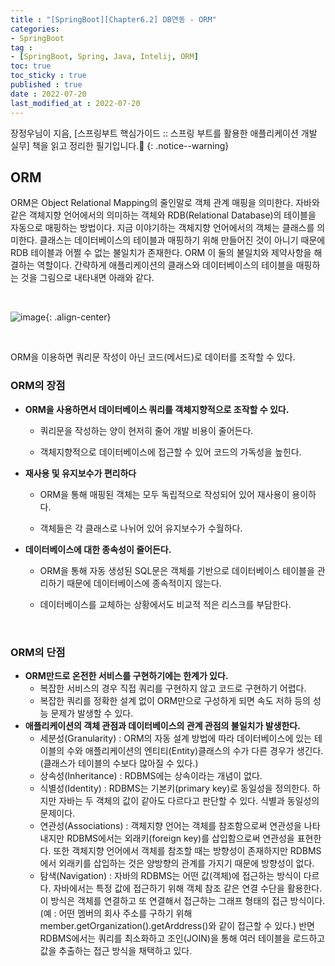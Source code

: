 ```yaml
---
title : "[SpringBoot][Chapter6.2] DB연동 - ORM"
categories:
- SpringBoot
tag :
- [SpringBoot, Spring, Java, Intelij, ORM]
toc: true
toc_sticky : true
published : true
date : 2022-07-20
last_modified_at : 2022-07-20
---
```






장정우님이 지음, [스프링부트 핵심가이드 :: 스프링 부트를 활용한 애플리케이션 개발 실무] 책을 읽고 정리한 필기입니다.📢
{: .notice--warning}



## ORM

ORM은 Object Relational Mapping의 줄인말로 객체 관계 매핑을 의미한다. 자바와 같은 객체지향 언어에서의 의미하는 객체와 RDB(Relational Database)의 테이블을 자동으로 매핑하는 방법이다. 지금 이야기하는 객체지향 언어에서의 객체는 클래스를 의미한다. 클래스는 데이터베이스의 테이블과 매핑하기 위해 만들어진 것이 아니기 때문에 RDB 테이블과 어쩔 수 없는 불일치가 존재한다. ORM 이 둘의 불일치와 제약사항을 해결하는 역할이다. 간략하게 애플리케이션의 클래스와 데이터베이스의 테이블을 매핑하는 것을 그림으로 내타내면 아래와 같다.

<br>



![image](https://user-images.githubusercontent.com/13410737/180005936-52f80072-5264-4b44-ac40-838e8b5095fb.png){: .align-center}

<br>

ORM을 이용하면 쿼리문 작성이 아닌 코드(메서드)로 데이터를 조작할 수 있다.

### ORM의 장점

- **ORM을 사용하면서 데이터베이스 쿼리를 객체지향적으로 조작할 수 있다.**

  - 쿼리문을 작성하는 양이 현저히 줄어 개발 비용이 줄어든다.

  - 객체지향적으로 데이터베이스에 접근할 수 있어 코드의 가독성을 높힌다.

- **재사용 및 유지보수가 편리하다**

  - ORM을 통해 매핑된 객체는 모두 독립적으로 작성되어 있어 재사용이 용이하다.

  - 객체들은 각 클래스로 나뉘어 있어 유지보수가 수월하다.

- **데이터베이스에 대한 종속성이 줄어든다.**

  - ORM을 통해 자동 생성된 SQL문은 객체를 기반으로 데이터베이스 테이블을 관리하기 때문에 데이터베이스에 종속적이지 않는다.

  - 데이터베이스를 교체하는 상황에서도 비교적 적은 리스크를 부담한다.


<br>

### ORM의 단점

- **ORM만드로 온전한 서비스를 구현하기에는 한계가 있다.**
  - 복잡한 서비스의 경우 직접 쿼리를 구현하지 않고 코드로 구현하기 어렵다.
  - 복잡한 쿼리를 정확한 설계 없이 ORM만으로 구성하게 되면 속도 저하 등의 성능 문제가 발생할 수 있다.
- **애플리케이션의 객체 관점과 데이터베이스의 관계 관점의 불일치가 발생한다.**
  - 세분성(Granularity) : ORM의 자동 설계 방법에 따라 데이터베이스에 있는 테이블의 수와 애플리케이션의 엔티티(Entity)클래스의 수가 다른 경우가 생긴다.(클래스가 테이블의 수보다 많아질 수 있다.)
  - 상속성(Inheritance) : RDBMS에는 상속이라는 개념이 없다.
  - 식별성(Identity) : RDBMS는 기본키(primary key)로 동일성을 정의한다. 하지만 자바는 두 객체의 값이 같아도 다르다고 판단할 수 있다. 식별과 동일성의 문제이다.
  - 연관성(Associations) : 객체지향 언어는 객체를 참조함으로써 연관성을 나타내지만 RDBMS에서는 외래키(foreign key)를 삽입함으로써 연관성을 표현한다. 또한 객체지향 언어에서 객체를 참조할 때는 방향성이 존재하지만 RDBMS에서 외래키를 삽입하는 것은 양방향의 관계를 가지기 때문에 방향성이 없다.
  - 탐색(Navigation) : 자바의 RDBMS는 어떤 값(객체)에 접근하는 방식이 다르다. 자바에서는 특정 값에 접근하기 위해 객체 참조 같은 연결 수단을 활용한다. 이 방식은 객체를 연결하고 또 연결해서 접근하는 그래프 형태의 접근 방식이다. (예 : 어떤 멤버의 회사 주소를 구하기 위해 member.getOrganization().getArddress()와 같이 접근할 수 있다.) 반면 RDBMS에서는 쿼리를 최소화하고 조인(JOIN)을 통해 여러 테이블을 로드하고 값을 추출하는 접근 방식을 채택하고 있다.
